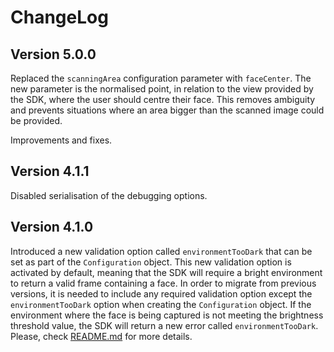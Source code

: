# ChangeLog

## Version 5.0.0

Replaced the `scanningArea` configuration parameter with `faceCenter`. The new parameter is the normalised point, in relation to the view provided by the SDK, where the user should centre their face.
This removes ambiguity and prevents situations where an area bigger than the scanned image could be provided.

Improvements and fixes.


## Version 4.1.1

Disabled serialisation of the debugging options.


## Version 4.1.0

Introduced a new validation option called `environmentTooDark` that can be set as part of the `Configuration` object. This new validation option is activated by default, meaning that the SDK will require a bright environment to return a valid frame containing a face. In order to migrate from previous versions, it is needed to include any required validation option except the `environmentTooDark` option when creating the `Configuration` object.
If the environment where the face is being captured is not meeting the brightness threshold value, the SDK will return a new error called `environmentTooDark`.
Please, check [README.md](https://github.com/getyoti/yoti-face-capture-ios/blob/main/README.md) for more details.
